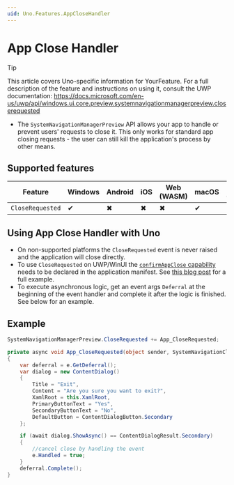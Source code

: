 ```yaml
---
uid: Uno.Features.AppCloseHandler
---
```


# App Close Handler

> [!TIP]
> This article covers Uno-specific information for YourFeature. For a full description of the feature and instructions on using it, consult the UWP documentation: https://docs.microsoft.com/en-us/uwp/api/windows.ui.core.preview.systemnavigationmanagerpreview.closerequested

* The `SystemNavigationManagerPreview` API allows your app to handle or prevent users' requests to close it. This only works for standard app closing requests - the user can still kill the application's process by other means.

## Supported features

| Feature          | Windows | Android | iOS | Web (WASM) | macOS | Linux (Skia) | Win 7 (Skia) |
|------------------|---------|---------|-----|------------|-------|--------------|--------------|
| `CloseRequested` | ✔       | ✖       | ✖   | ✖          | ✔     | ✔            | ✔            |

## Using App Close Handler with Uno

* On non-supported platforms the `CloseRequested` event is never raised and the application will close directly.
* To use `CloseRequested` on UWP/WinUI the [`confirmAppClose` capability](https://docs.microsoft.com/en-us/uwp/api/windows.ui.core.preview.systemnavigationmanagerpreview.closerequested#remarks) needs to be declared in the application manifest. See [this blog post](https://blog.mzikmund.com/2018/09/app-close-confirmation-in-uwp/) for a full example.
* To execute asynchronous logic, get an event args `Deferral` at the beginning of the event handler and complete it after the logic is finished. See below for an example.

## Example

```csharp
SystemNavigationManagerPreview.CloseRequested += App_CloseRequested;

private async void App_CloseRequested(object sender, SystemNavigationCloseRequestedPreviewEventArgs e)
{
    var deferral = e.GetDeferral();
    var dialog = new ContentDialog()
    {
        Title = "Exit",
        Content = "Are you sure you want to exit?",
        XamlRoot = this.XamlRoot,
        PrimaryButtonText = "Yes",
        SecondaryButtonText = "No",
        DefaultButton = ContentDialogButton.Secondary
    };

    if (await dialog.ShowAsync() == ContentDialogResult.Secondary)
    {
        //cancel close by handling the event
        e.Handled = true;
    }
    deferral.Complete();
}
```
